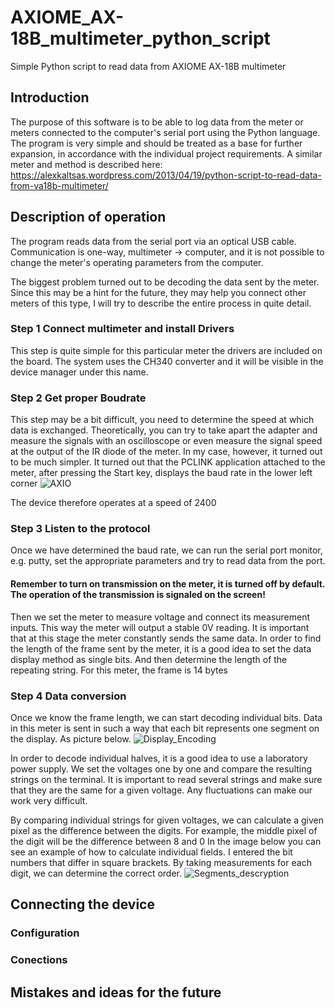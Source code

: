 # AXIOME_AX-18B_multimeter_python_script
Simple Python script to read data from AXIOME AX-18B multimeter
## Introduction
The purpose of this software is to be able to log data from the meter or meters connected to the computer's serial port using the Python language. The program is very simple and should be treated as a base for further expansion, in accordance with the individual project requirements.
A similar meter and method is described here:
https://alexkaltsas.wordpress.com/2013/04/19/python-script-to-read-data-from-va18b-multimeter/
## Description of operation
The program reads data from the serial port via an optical USB cable. Communication is one-way, multimeter -> computer, and it is not possible to change the meter's operating parameters from the computer.

The biggest problem turned out to be decoding the data sent by the meter. Since this may be a hint for the future, they may help you connect other meters of this type, I will try to describe the entire process in quite detail.
### Step 1 Connect multimeter and install Drivers
This step is quite simple for this particular meter the drivers are included on the board. The system uses the CH340 converter and it will be visible in the device manager under this name.
### Step 2 Get proper Boudrate
This step may be a bit difficult, you need to determine the speed at which data is exchanged. Theoretically, you can try to take apart the adapter and measure the signals with an oscilloscope or even measure the signal speed at the output of the IR diode of the meter. 
In my case, however, it turned out to be much simpler. It turned out that the PCLINK application attached to the meter, after pressing the Start key, displays the baud rate in the lower left corner
![AXIO](https://github.com/user-attachments/assets/d80d81f6-7395-471e-861d-c633600bd1d3 )

The device therefore operates at a speed of 2400
### Step 3 Listen to the protocol
Once we have determined the baud rate, we can run the serial port monitor, e.g. putty, set the appropriate parameters and try to read data from the port. 
#### Remember to turn on transmission on the meter, it is turned off by default. The operation of the transmission is signaled on the screen!
Then we set the meter to measure voltage and connect its measurement inputs. This way the meter will output a stable 0V reading. It is important that at this stage the meter constantly sends the same data.
In order to find the length of the frame sent by the meter, it is a good idea to set the data display method as single bits. And then determine the length of the repeating string.
For this meter, the frame is 14 bytes
### Step 4 Data conversion

Once we know the frame length, we can start decoding individual bits. 
Data in this meter is sent in such a way that each bit represents one segment on the display. 
As picture below.
![Display_Encoding](https://github.com/user-attachments/assets/662f0678-1f7e-40e4-8b05-bc535a702a80)

In order to decode individual halves, it is a good idea to use a laboratory power supply. We set the voltages one by one and compare the resulting strings on the terminal. It is important to read several strings and make sure that they are the same for a given voltage. Any fluctuations can make our work very difficult.

By comparing individual strings for given voltages, we can calculate a given pixel as the difference between the digits. For example, the middle pixel of the digit will be the difference between 8 and 0 
In the image below you can see an example of how to calculate individual fields. 
I entered the bit numbers that differ in square brackets. By taking measurements for each digit, we can determine the correct order.
![Segments_descryption](https://github.com/user-attachments/assets/fae94e3c-0417-4b5d-9e67-d9bd39471a7a)


## Connecting the device
### Configuration

### Conections


## Mistakes and ideas for the future
